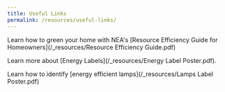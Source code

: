 ```yaml
---
title: Useful Links
permalink: /resources/useful-links/
---
```


Learn how to green your home with NEA's [Resource Efficiency Guide for Homeowners](/_resources/Resource Efficiency Guide.pdf)

Learn more about [Energy Labels](/_resources/Energy Label Poster.pdf).

Learn how to identify [energy efficient lamps](/_resources/Lamps Label Poster.pdf)
